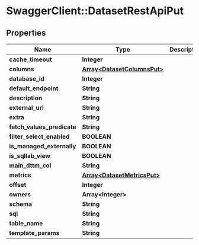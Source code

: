 # SwaggerClient::DatasetRestApiPut

## Properties
Name | Type | Description | Notes
------------ | ------------- | ------------- | -------------
**cache_timeout** | **Integer** |  | [optional] 
**columns** | [**Array&lt;DatasetColumnsPut&gt;**](DatasetColumnsPut.md) |  | [optional] 
**database_id** | **Integer** |  | [optional] 
**default_endpoint** | **String** |  | [optional] 
**description** | **String** |  | [optional] 
**external_url** | **String** |  | [optional] 
**extra** | **String** |  | [optional] 
**fetch_values_predicate** | **String** |  | [optional] 
**filter_select_enabled** | **BOOLEAN** |  | [optional] 
**is_managed_externally** | **BOOLEAN** |  | [optional] 
**is_sqllab_view** | **BOOLEAN** |  | [optional] 
**main_dttm_col** | **String** |  | [optional] 
**metrics** | [**Array&lt;DatasetMetricsPut&gt;**](DatasetMetricsPut.md) |  | [optional] 
**offset** | **Integer** |  | [optional] 
**owners** | **Array&lt;Integer&gt;** |  | [optional] 
**schema** | **String** |  | [optional] 
**sql** | **String** |  | [optional] 
**table_name** | **String** |  | [optional] 
**template_params** | **String** |  | [optional] 

